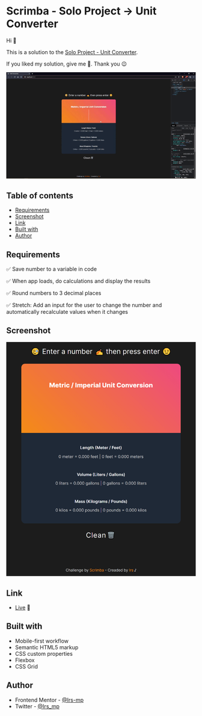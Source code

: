 # Scrimba - Solo Project -> Unit Converter

Hi 👋

This is a solution to the [Solo Project - Unit Converter](https://scrimba.com/learn/learnjavascript/module-32-solo-project-unit-converter-c2g86PSZ). 

If you liked my solution, give me 🌟. Thank you 😉

![sample](./assets/video/sample.gif)

## Table of contents

  - [Requirements](#requirements)
  - [Screenshot](#screenshot)
  - [Link](#link)
  - [Built with](#built-with)
  - [Author](#author)

## Requirements

✅ Save number to a variable in code

✅ When app loads, do calculations and display the results

✅ Round numbers to 3 decimal places

✅ Stretch: Add an input for the user to change the number and automatically recalculate values when it changes

## Screenshot

![Sample](./assets/image/sample.png)

## Link

- [Live](https://irs-mp.github.io/unit-converter/) 👀

## Built with

- Mobile-first workflow
- Semantic HTML5 markup
- CSS custom properties
- Flexbox
- CSS Grid

## Author

- Frontend Mentor - [@Irs-mp](https://www.frontendmentor.io/profile/Irs-mp)
- Twitter - [@Irs_mp](https://twitter.com/Irs_mp)
